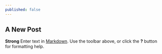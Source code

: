 ```yaml
---
published: false
---
```

## A New Post
**Strong**
Enter text in [Markdown](http://daringfireball.net/projects/markdown/). Use the toolbar above, or click the **?** button for formatting help.
